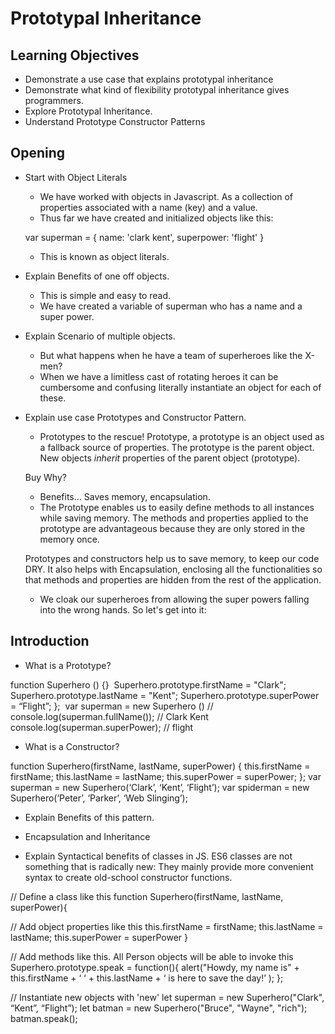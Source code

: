 # Prototypal Inheritance

## Learning Objectives
* Demonstrate a use case that explains prototypal inheritance
* Demonstrate what kind of flexibility prototypal inheritance gives programmers.
* Explore Prototypal Inheritance.
* Understand Prototype Constructor Patterns


## Opening
* Start with Object Literals
  - We have worked with objects in Javascript. As a collection of properties associated with a name (key) and a value.
  - Thus far we have created and initialized objects like this:

  var superman = {
     name: 'clark kent',
     superpower: 'flight'
  }

  - This is known as object literals.

* Explain Benefits of one off objects.
  - This is simple and easy to read.
  - We have created a variable of superman who has a name and a super power.

* Explain Scenario of multiple objects.
  - But what happens when he have a team of superheroes like the X-men?
  - When we have a limitless cast of rotating heroes it can be cumbersome and confusing literally instantiate an object for each of these.

* Explain use case Prototypes and Constructor Pattern.
  - Prototypes to the rescue!
  Prototype, a prototype is an object used as a fallback source of properties. The prototype is the parent object. New objects *inherit* properties of the parent object (prototype).

  Buy Why?
    - Benefits... Saves memory, encapsulation.
    - The Prototype enables us to easily define methods to all instances while saving memory. The methods and properties applied to the prototype are advantageous because they are only stored in the memory once.

  Prototypes and constructors help us to save memory, to keep our code DRY.
  It also helps with Encapsulation, enclosing all the functionalities so that methods and properties are hidden from the rest of the application.
  - We cloak our superheroes from allowing the super powers falling into the wrong hands.
  So let's get into it:

## Introduction
* What is a Prototype?

function Superhero () {}
​
Superhero.prototype.firstName = "Clark";
Superhero.prototype.lastName = "Kent";
Superhero.prototype.superPower = “Flight”;
};
​
​var superman = new Superhero () //​
console.log(superman.fullName()); // Clark Kent​
console.log(superman.superPower); // flight

* What is a Constructor?

function Superhero(firstName, lastName, superPower) {
  this.firstName = firstName;
  this.lastName = lastName;
  this.superPower = superPower;
};
var superman = new Superhero(‘Clark’, ‘Kent’, ‘Flight’);
var spiderman = new Superhero(‘Peter’, ‘Parker’, ‘Web Slinging’);

* Explain Benefits of this pattern.

* Encapsulation and Inheritance

* Explain Syntactical benefits of classes in JS.
ES6 classes are not something that is radically new: They mainly provide more convenient syntax to create old-school constructor functions.


// Define a class like this
function Superhero(firstName, lastName, superPower){

 // Add object properties like this
 this.firstName = firstName;
 this.lastName = lastName;
 this.superPower = superPower
}

// Add methods like this.  All Person objects will be able to invoke this
Superhero.prototype.speak = function(){
  alert("Howdy, my name is" + this.firstName + ‘  ‘ + this.lastName + ‘  is here to save the day!’ );
};

// Instantiate new objects with 'new'
let superman = new Superhero("Clark", “Kent”, “Flight”);
let batman = new Superhero("Bruce", "Wayne", "rich");
batman.speak();

